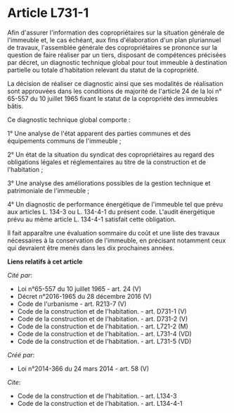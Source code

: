 # Article L731-1

Afin d'assurer l'information des copropriétaires sur la situation générale de l'immeuble et, le cas échéant, aux fins
d'élaboration d'un plan pluriannuel de travaux, l'assemblée générale des copropriétaires se prononce sur la question de faire
réaliser par un tiers, disposant de compétences précisées par décret, un diagnostic technique global pour tout immeuble à
destination partielle ou totale d'habitation relevant du statut de la copropriété. 

La décision de réaliser ce diagnostic ainsi que ses modalités de réalisation sont approuvées dans les conditions de majorité
de l'article 24 de la loi n° 65-557 du 10 juillet 1965 fixant le statut de la copropriété des immeubles bâtis. 

Ce diagnostic technique global comporte : 

1° Une analyse de l'état apparent des parties communes et des équipements communs de l'immeuble ; 

2° Un état de la situation du syndicat des copropriétaires au regard des obligations légales et réglementaires au titre de la
construction et de l'habitation ; 

3° Une analyse des améliorations possibles de la gestion technique et patrimoniale de l'immeuble ; 

4° Un diagnostic de performance énergétique de l'immeuble tel que prévu aux articles L. 134-3 ou L. 134-4-1 du présent code.
L'audit énergétique prévu au même article L. 134-4-1 satisfait cette obligation. 

Il fait apparaître une évaluation sommaire du coût et une liste des travaux nécessaires à la conservation de l'immeuble, en
précisant notamment ceux qui devraient être menés dans les dix prochaines années.

**Liens relatifs à cet article**

_Cité par_:

  - Loi n°65-557 du 10 juillet 1965 - art. 24 (V)
  - Décret n°2016-1965 du 28 décembre 2016 (V)
  - Code de l'urbanisme - art. R213-7 (V)
  - Code de la construction et de l'habitation. - art. D731-1 (V)
  - Code de la construction et de l'habitation. - art. D731-2 (V)
  - Code de la construction et de l'habitation. - art. L721-2 (M)
  - Code de la construction et de l'habitation. - art. L731-4 (VD)
  - Code de la construction et de l'habitation. - art. L731-5 (VD)

_Créé par_:

  - Loi n°2014-366 du 24 mars 2014 - art. 58 (V)

_Cite_:

  - Code de la construction et de l'habitation. - art. L134-3
  - Code de la construction et de l'habitation. - art. L134-4-1
